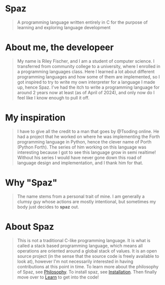 # Spaz
> A programming language written entirely in C for the purpose of learning and exploring language development

# About me, the developeer
> My name is Riley Fischer, and I am a student of computer science.
I transferred from community college to a university, where I enrolled in a programming languages class.
Here I learned a lot about different programming languages and how some of them are implemented, so I got inspired to try to write my own interpreter for a language I made up, hence Spaz.
I've had the itch to write a programming language for around 2 years now at least (as of April of 2024), and only now do I feel like I know enough to pull it off.

# My inspiration
> I have to give all the credit to a man that goes by @Tsoding online. He had a project that he worked on where he was implementing the Forth programming language in Python, hence the clever name of Porth (Python Forth). The series of him working on this language was interesting because I got to see this language grow in semi realtime! Without his series I would have never gone down this road of language design and implementation, and I thank him for that.

# Why "Spaz"
> The name stems from a personal trait of mine. I am generally a clumsy guy whose actions are mostly intentional, but sometimes my body just decides to **spaz** out.

# About Spaz
> This is not a traditional C-like programming language. It is what is called a stack based programming language, which means all operations are oriented around a global stack of values. It is an open source project (in the sense that the source code is freely available to look at), however I'm not necessarily interested in having contributions at this point in time. To learn more about the philosophy of Spaz, see [Philosophy](/#Philosophy). To install spaz, see [Installation](/#Installation). Then finally move over to [Learn](/#Learn) to get into the code!

